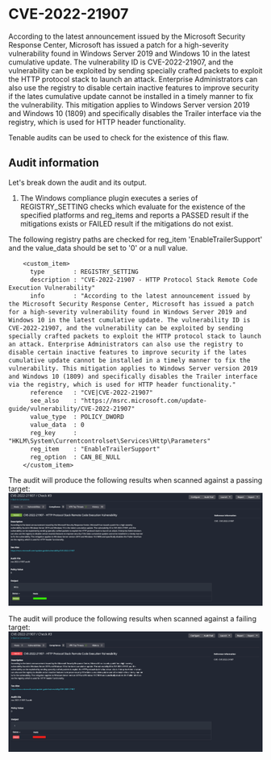 # CVE-2022-21907
According to the latest announcement issued by the Microsoft Security Response Center, Microsoft has issued a patch for a high-severity vulnerability found in Windows Server 2019 and Windows 10 in the latest cumulative update. The vulnerability ID is CVE-2022-21907, and the vulnerability can be exploited by sending specially crafted packets to exploit the HTTP protocol stack to launch an attack. Enterprise Administrators can also use the registry to disable certain inactive features to improve security if the lates cumulative update cannot be installed in a timely manner to fix the vulnerability. This mitigation applies to Windows Server version 2019 and Windows 10 (1809) and specifically disables the Trailer interface via the registry, which is used for HTTP header functionality.

Tenable audits can be used to check for the existence of this flaw.

## Audit information

Let's break down the audit and its output.

1. The Windows compliance plugin executes a series of REGISTRY_SETTING checks which evaluate for the existence of the specified platforms and reg_items and reports a PASSED result if the mitigations exists or FAILED result if the mitigations do not exist.

The following registry paths are checked for reg_item 'EnableTrailerSupport' and the value_data should be set to '0' or a null value.

```
    <custom_item>
      type        : REGISTRY_SETTING
      description : "CVE-2022-21907 - HTTP Protocol Stack Remote Code Execution Vulnerability"
      info        : "According to the latest announcement issued by the Microsoft Security Response Center, Microsoft has issued a patch for a high-severity vulnerability found in Windows Server 2019 and Windows 10 in the latest cumulative update. The vulnerability ID is CVE-2022-21907, and the vulnerability can be exploited by sending specially crafted packets to exploit the HTTP protocol stack to launch an attack. Enterprise Administrators can also use the registry to disable certain inactive features to improve security if the lates cumulative update cannot be installed in a timely manner to fix the vulnerability. This mitigation applies to Windows Server version 2019 and Windows 10 (1809) and specifically disables the Trailer interface via the registry, which is used for HTTP header functionality."
      reference   : "CVE|CVE-2022-21907"
      see_also    : "https://msrc.microsoft.com/update-guide/vulnerability/CVE-2022-21907"
      value_type  : POLICY_DWORD
      value_data  : 0
      reg_key     : "HKLM\System\Currentcontrolset\Services\Http\Parameters"
      reg_item    : "EnableTrailerSupport"
      reg_option  : CAN_BE_NULL
    </custom_item>
```

The audit will produce the following results when scanned against a passing target:
![PassingScan](images/cve-2022-21907-pass.png)

The audit will produce the following results when scanned against a failing target:
![FailingScan](images/cve-2022-21907-fail.png)

